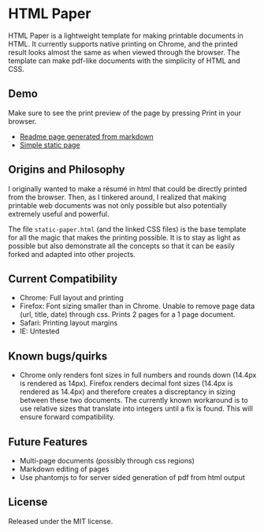 HTML Paper
=========

HTML Paper is a lightweight template for making printable documents in HTML. It currently supports native printing on Chrome, and the printed result looks almost the same as when viewed through the browser. The template can make pdf-like documents with the simplicity of HTML and CSS.

## Demo
Make sure to see the print preview of the page by pressing Print in your browser.
- [Readme page generated from markdown](http://irisli.github.io/html-paper/markdown-paper.html)
- [Simple static page](http://irisli.github.io/html-paper/static-paper.html)

## Origins and Philosophy
I originally wanted to make a résumé in html that could be directly printed from the browser. Then, as I tinkered around, I realized that making printable web documents was not only possible but also potentially extremely useful and powerful.

The file `static-paper.html` (and the linked CSS files) is the base template for all the magic that makes the printing possible. It is to stay as light as possible but also demonstrate all the concepts so that it can be easily forked and adapted into other projects.

## Current Compatibility
- Chrome: Full layout and printing
- Firefox: Font sizing smaller than in Chrome. Unable to remove page data (url, title, date) through css. Prints 2 pages for a 1 page document.
- Safari: Printing layout margins
- IE: Untested

## Known bugs/quirks
- Chrome only renders font sizes in full numbers and rounds down (14.4px is rendered as 14px). Firefox renders decimal font sizes (14.4px is rendered as 14.4px) and therefore creates a discreptancy in sizing between these two documents. The currently known workaround is to use relative sizes that translate into integers until a fix is found. This will ensure forward compatibility.

## Future Features
- Multi-page documents (possibly through css regions)
- Markdown editing of pages
- Use phantomjs to for server sided generation of pdf from html output

## License
Released under the MIT license.
